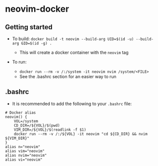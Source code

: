 # neovim-docker

## Getting started

* To build: `docker build -t neovim --build-arg UID=$(id -u) --build-arg GID=$(id -g) .`
    * This will create a docker container with the `neovim` tag

* To run:
    *  `docker run --rm -v /:/system -it neovim nvim /system/<FILE>`
    * See the .bashrc section for an easier way to run

## .bashrc

* It is recommended to add the following to your `.bashrc` file:

```
# Docker alias
neovim() {
    VOL=/system
    CD_DIR=/${VOL}/$(pwd)
    VIM_DIR=/${VOL}/$(readlink -f $1)
    docker run --rm -v /:/${VOL} -it neovim "cd ${CD_DIR} && nvim ${VIM_DIR}"
}
alias n="neovim"
alias vim="neovim"
alias nvim="neovim"
alias vi="neovim"
```
